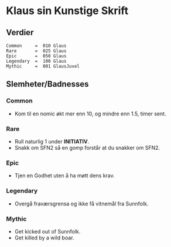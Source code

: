 # Klaus sin Kunstige Skrift 

## Verdier    

```
Common     =  010 Glaus 
Rare       =  025 Glaus 
Epic       =  050 Glaus
Legendary  =  100 Glaus 
Mythic     =  001 GlausJuvel 
```

## Slemheter/Badnesses

### Common 

- Kom til en nomic økt mer enn 10, og mindre enn 1.5, timer sent. 

### Rare 

- Rull naturlig 1 under **INITIATIV**. 
- Snakk om SFN2 så en gomp forstår at du snakker om SFN2. 

### Epic 

- Tjen en Godhet uten å ha møtt dens krav.

### Legendary 

- Overgå fraværsgrensa og ikke få vitnemål fra Sunnfolk. 

### Mythic 

- Get kicked out of Sunnfolk. 
- Get killed by a wild boar. 
